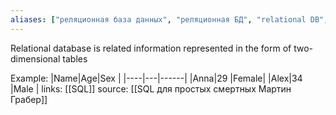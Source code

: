 ```yaml
---
aliases: ["реляционная база данных", "реляционная БД", "relational DB", "relational databases"]
---
```

Relational database is related information represented in the form of two-dimensional tables

Example:
|Name|Age|Sex   |
|----|---|------|
|Anna|29 |Female|
|Alex|34 |Male  |
links: [[SQL]]
source: [[SQL для простых смертных Мартин Грабер]]